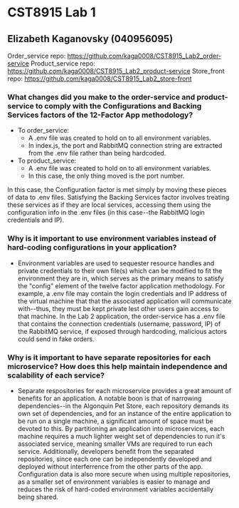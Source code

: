 # CST8915 Lab 1
## Elizabeth Kaganovsky (040956095)

Order_service repo: https://github.com/kaga0008/CST8915_Lab2_order-service
Product_service repo: https://github.com/kaga0008/CST8915_Lab2_product-service
Store_front repo: https://github.com/kaga0008/CST8915_Lab2_store-front

### What changes did you make to the order-service and product-service to comply with the Configurations and Backing Services factors of the 12-Factor App methodology?
- To order_service:
    - A .env file was created to hold on to all environment variables.
    - In index.js, the port and RabbitMQ connection string are extracted from the .env file rather than being hardcoded.
- To product_service:
    - A .env file was created to hold on to all environment variables.
    - In this case, the only thing moved is the port number.

In this case, the Configuration factor is met simply by moving these pieces of data to .env files. Satisfying the Backing Services factor involves treating these services as if they are local services, accessing them using the configuration info in the .env files (in this case--the RabbitMQ login credentials and IP).

### Why is it important to use environment variables instead of hard-coding configurations in your application?
- Environment variables are used to sequester resource handles and private credentials to their own file(s) which can be modified to fit the environment they are in, which serves as the primary means to satisfy the "config" element of the twelve factor application methodology. For example, a .env file may contain the login credentials and IP address of the virtual machine that that the associated application will communicate with--thus, they must be kept private lest other users gain access to that machine. In the Lab 2 application, the order-service has a .env file that contains the connection credentials (username, password, IP) of the RabbitMQ service, if exposed through hardcoding, malicious actors could send in fake orders.


### Why is it important to have separate repositories for each microservice? How does this help maintain independence and scalability of each service?
- Separate respositories for each microservice provides a great amount of benefits for an application. A notable boon is that of narrowing dependencies--in the Algonquin Pet Store, each repository demands its own set of dependencies, and for an instance of the entire application to be run on a single machine, a significant amount of space must be devoted to this. By partitioning an application into microservices, each machine requires a much lighter weight set of dependencies to run it's associated service, meaning smaller VMs are required to run each service. Additionally, developers benefit from the separated repositories, since each one can be independently developed and deployed without interferrence from the other parts of the app. Configuration data is also more secure when using multiple repositories, as a smaller set of environment variables is easier to manage and reduces the risk of hard-coded environment variables accidentally being shared.
